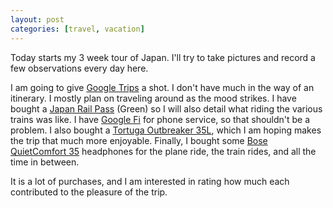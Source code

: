 ```yaml
---
layout: post
categories: [travel, vacation]
---
```


Today starts my 3 week tour of Japan. I'll try to take pictures and record a few observations every day here.

I am going to give [Google Trips](https://get.google.com/trips/) a shot. I don't have much in the way of an itinerary. I mostly plan on traveling around as the mood strikes. I have bought a [Japan Rail Pass](http://www.japanrailpass.net/en/) (Green) so I will also detail what riding the various trains was like. I have [Google Fi](https://fi.google.com/account) for phone service, so that shouldn't be a problem. I also bought a [Tortuga Outbreaker 35L](http://www.tortugabackpacks.com/products/outbreaker-travel-backpack?variant=26900597257), which I am hoping makes the trip that much more enjoyable. Finally, I bought some [Bose QuietComfort 35](https://www.amazon.com/gp/product/B01E3SNO1G/ref=od_aui_detailpages00?ie=UTF8&psc=1) headphones for the plane ride, the train rides, and all the time in between.

It is a lot of purchases, and I am interested in rating how much each contributed to the pleasure of the trip.

